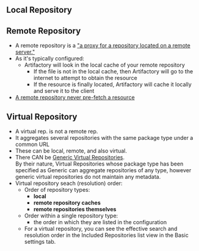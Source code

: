 

## Local Repository


## Remote Repository

- A remote repository is a ["a proxy for a repository located on a remote server."](https://jfrog.com/knowledge-base/what-is-a-remote-repository-and-how-does-it-work/)
- As it's typically configured:
  - Artifactory will look in the local cache of your remote repository
    - If the file is not in the local cache, then Artifactory will go to the internet to attempt to obtain the resource
    - If the resource is finally located, Artifactory will cache it locally and serve it to the client
- [A remote repository never pre-fetch a resource](https://www.jfrog.com/confluence/display/JFROG/Repository+Management)


## Virtual Repository

- A virtual rep. is not a remote rep.
- It aggregates several repositories with the same package type under a common URL
- These can be local, remote, and also virtual.
- There CAN be [Generic Virtual Repositories](https://www.jfrog.com/confluence/display/JFROG/Repository+Management).  
By their nature, Virtual Repositories whose package type has been specified as Generic can aggregate repositories of any type, however generic virtual repositories do not maintain any metadata.
- Virtual repository seach (resolution) order:
  - Order of repository types:
    - **local**
    - **remote  repository caches**
    - **remote repositories themselves**
  - Order within a single repository type:
    - the order in which they are listed in the configuration
  - For a virtual repository, you can see the effective search and resolution order in the Included Repositories list view in the Basic settings tab.